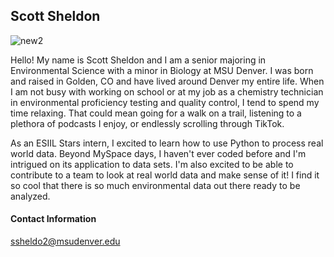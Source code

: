 ## Scott Sheldon
![new2](https://user-images.githubusercontent.com/127805340/225777968-521d9394-c906-4904-81b3-fc7ad6ec9d02.jpg)

Hello! My name is Scott Sheldon and I am a senior majoring in Environmental Science with a minor in Biology at MSU Denver. I was born and raised in Golden, CO and have lived around Denver my entire life. When I am not busy with working on school or at my job as a chemistry technician in environmental proficiency testing and quality control, I tend to spend my time relaxing. That could mean going for a walk on a trail, listening to a plethora of podcasts I enjoy, or endlessly scrolling through TikTok.

As an ESIIL Stars intern, I excited to learn how to use Python to process real world data. Beyond MySpace days, I haven't ever coded before and I'm intrigued on its application to data sets. I'm also excited to be able to contribute to a team to look at real world data and make sense of it! I find it so cool that there is so much environmental data out there ready to be analyzed.

#### Contact Information

ssheldo2@msudenver.edu
